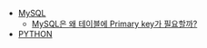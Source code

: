 - [MySQL](MySQL/index.md)
  - [MySQL은 왜 테이블에 Primary key가 필요할까?](MySQL/mysql_primary_key.md)
- [PYTHON](PYTHON/index.md)
